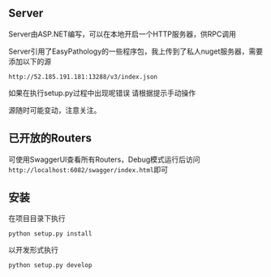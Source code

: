 ## Server
Server由ASP.NET编写，可以在本地开启一个HTTP服务器，供RPC调用

Server引用了EasyPathology的一些程序包，我上传到了私人nuget服务器，需要添加以下的源

```
http://52.185.191.181:13288/v3/index.json
```
如果在执行setup.py过程中出现呢错误 请根据提示手动操作

源随时可能变动，注意关注。

## 已开放的Routers
可使用SwaggerUI查看所有Routers，Debug模式运行后访问`http://localhost:6082/swagger/index.html`即可

## 安装
在项目目录下执行
```
python setup.py install
```
以开发形式执行

```
python setup.py develop
```